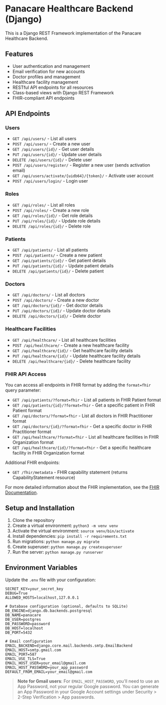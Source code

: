 # Panacare Healthcare Backend (Django)

This is a Django REST Framework implementation of the Panacare Healthcare Backend.

## Features

- User authentication and management
- Email verification for new accounts
- Doctor profiles and management
- Healthcare facility management
- RESTful API endpoints for all resources
- Class-based views with Django REST Framework
- FHIR-compliant API endpoints

## API Endpoints

### Users
- `GET /api/users/` - List all users
- `POST /api/users/` - Create a new user
- `GET /api/users/{id}/` - Get user details
- `PUT /api/users/{id}/` - Update user details
- `DELETE /api/users/{id}/` - Delete user
- `POST /api/users/register/` - Register a new user (sends activation email)
- `GET /api/users/activate/{uidb64}/{token}/` - Activate user account
- `POST /api/users/login/` - Login user

### Roles
- `GET /api/roles/` - List all roles
- `POST /api/roles/` - Create a new role
- `GET /api/roles/{id}/` - Get role details
- `PUT /api/roles/{id}/` - Update role details
- `DELETE /api/roles/{id}/` - Delete role

### Patients
- `GET /api/patients/` - List all patients
- `POST /api/patients/` - Create a new patient
- `GET /api/patients/{id}/` - Get patient details
- `PUT /api/patients/{id}/` - Update patient details
- `DELETE /api/patients/{id}/` - Delete patient

### Doctors
- `GET /api/doctors/` - List all doctors
- `POST /api/doctors/` - Create a new doctor
- `GET /api/doctors/{id}/` - Get doctor details
- `PUT /api/doctors/{id}/` - Update doctor details
- `DELETE /api/doctors/{id}/` - Delete doctor

### Healthcare Facilities
- `GET /api/healthcare/` - List all healthcare facilities
- `POST /api/healthcare/` - Create a new healthcare facility
- `GET /api/healthcare/{id}/` - Get healthcare facility details
- `PUT /api/healthcare/{id}/` - Update healthcare facility details
- `DELETE /api/healthcare/{id}/` - Delete healthcare facility

### FHIR API Access
You can access all endpoints in FHIR format by adding the `format=fhir` query parameter:

- `GET /api/patients/?format=fhir` - List all patients in FHIR Patient format
- `GET /api/patients/{id}/?format=fhir` - Get a specific patient in FHIR Patient format
- `GET /api/doctors/?format=fhir` - List all doctors in FHIR Practitioner format
- `GET /api/doctors/{id}/?format=fhir` - Get a specific doctor in FHIR Practitioner format
- `GET /api/healthcare/?format=fhir` - List all healthcare facilities in FHIR Organization format
- `GET /api/healthcare/{id}/?format=fhir` - Get a specific healthcare facility in FHIR Organization format

Additional FHIR endpoints:
- `GET /fhir/metadata` - FHIR capability statement (returns CapabilityStatement resource)

For more detailed information about the FHIR implementation, see the [FHIR Documentation](README-FHIR.md).

## Setup and Installation

1. Clone the repository
2. Create a virtual environment: `python3 -m venv venv`
3. Activate the virtual environment: `source venv/bin/activate`
4. Install dependencies: `pip install -r requirements.txt`
5. Run migrations: `python manage.py migrate`
6. Create superuser: `python manage.py createsuperuser`
7. Run the server: `python manage.py runserver`

## Environment Variables

Update the `.env` file with your configuration:

```
SECRET_KEY=your_secret_key
DEBUG=True
ALLOWED_HOSTS=localhost,127.0.0.1

# Database configuration (optional, defaults to SQLite)
DB_ENGINE=django.db.backends.postgresql
DB_NAME=panacare
DB_USER=postgres
DB_PASSWORD=password
DB_HOST=localhost
DB_PORT=5432

# Email configuration
EMAIL_BACKEND=django.core.mail.backends.smtp.EmailBackend
EMAIL_HOST=smtp.gmail.com
EMAIL_PORT=587
EMAIL_USE_TLS=True
EMAIL_HOST_USER=your_email@gmail.com
EMAIL_HOST_PASSWORD=your_app_password
DEFAULT_FROM_EMAIL=your_email@gmail.com
```

> **Note for Gmail users**: For `EMAIL_HOST_PASSWORD`, you'll need to use an App Password, not your regular Google password. You can generate an App Password in your Google Account settings under Security > 2-Step Verification > App passwords.